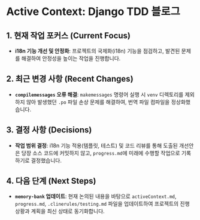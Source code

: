 # Active Context: Django TDD 블로그

## 1. 현재 작업 포커스 (Current Focus)

- **i18n 기능 개선 및 안정화**: 프로젝트의 국제화(i18n) 기능을 점검하고, 발견된 문제를 해결하여 안정성을 높이는 작업을 진행합니다.

## 2. 최근 변경 사항 (Recent Changes)

- **`compilemessages` 오류 해결**: `makemessages` 명령어 실행 시 `venv` 디렉토리를 제외하지 않아 발생했던 `.po` 파일 손상 문제를 해결하여, 번역 파일 컴파일을 정상화했습니다.

## 3. 결정 사항 (Decisions)

- **작업 범위 결정**: i18n 기능 적용(템플릿, 테스트) 및 코드 리뷰를 통해 도출된 개선안은 당장 소스 코드에 커밋하지 않고, `progress.md`에 미래에 수행할 작업으로 기록하기로 결정했습니다.

## 4. 다음 단계 (Next Steps)

- **`memory-bank` 업데이트**: 현재 논의된 내용을 바탕으로 `activeContext.md`, `progress.md`, `.clinerules/testing.md` 파일을 업데이트하여 프로젝트의 진행 상황과 계획을 최신 상태로 동기화합니다.
